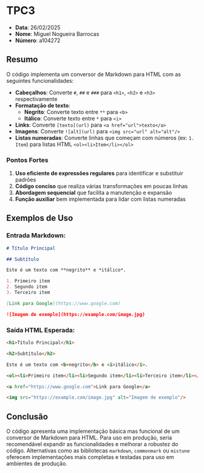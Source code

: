 # TPC3


* **Data**: 26/02/2025
* **Nome**: Miguel Nogueira Barrocas
* **Número**: a104272


## Resumo

O código implementa um conversor de Markdown para HTML com as seguintes funcionalidades:

* **Cabeçalhos**: Converte `#`, `##` e `###` para `<h1>`, `<h2>` e `<h3>` respectivamente
* **Formatação de texto**:
  * **Negrito**: Converte texto entre `**` para `<b>`
  * **Itálico**: Converte texto entre `*` para `<i>`
* **Links**: Converte `[texto](url)` para `<a href="url">texto</a>`
* **Imagens**: Converte `![alt](url)` para `<img src="url" alt="alt"/>`
* **Listas numeradas**: Converte linhas que começam com números (ex: `1. Item`) para listas HTML `<ol><li>Item</li></ol>`



### Pontos Fortes

1. **Uso eficiente de expressões regulares** para identificar e substituir padrões
2. **Código conciso** que realiza várias transformações em poucas linhas
3. **Abordagem sequencial** que facilita a manutenção e expansão
4. **Função auxiliar** bem implementada para lidar com listas numeradas


## Exemplos de Uso

### Entrada Markdown:

```markdown
# Título Principal

## Subtítulo

Este é um texto com **negrito** e *itálico*.

1. Primeiro item
2. Segundo item
3. Terceiro item

[Link para Google](https://www.google.com)

![Imagem de exemplo](https://example.com/image.jpg)
```

### Saída HTML Esperada:

```html
<h1>Título Principal</h1>

<h2>Subtítulo</h2>

Este é um texto com <b>negrito</b> e <i>itálico</i>.

<ol><li>Primeiro item</li><li>Segundo item</li><li>Terceiro item</li></ol>

<a href="https://www.google.com">Link para Google</a>

<img src="https://example.com/image.jpg" alt="Imagem de exemplo"/>
```

## Conclusão

O código apresenta uma implementação básica mas funcional de um conversor de Markdown para HTML. Para uso em produção, seria recomendável expandir as funcionalidades e melhorar a robustez do código. Alternativas como as bibliotecas `markdown`, `commonmark` ou `mistune` oferecem implementações mais completas e testadas para uso em ambientes de produção.
